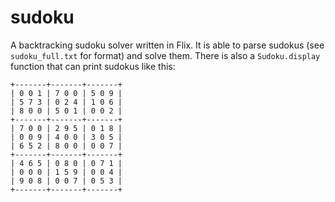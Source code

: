 # sudoku

A backtracking sudoku solver written in Flix. 
It is able to parse sudokus (see `sudoku_full.txt` for format) and solve them.
There is also a `Sudoku.display` function that can print sudokus like this: 

```
+-------+-------+-------+
| 0 0 1 | 7 0 0 | 5 0 9 |
| 5 7 3 | 0 2 4 | 1 0 6 |
| 8 0 0 | 5 0 1 | 0 0 2 |
+-------+-------+-------+
| 7 0 0 | 2 9 5 | 0 1 8 |
| 0 0 9 | 4 0 0 | 3 0 5 |
| 6 5 2 | 8 0 0 | 0 0 7 |
+-------+-------+-------+
| 4 6 5 | 0 8 0 | 0 7 1 |
| 0 0 0 | 1 5 9 | 0 0 4 |
| 9 0 8 | 0 0 7 | 0 5 3 |
+-------+-------+-------+
```